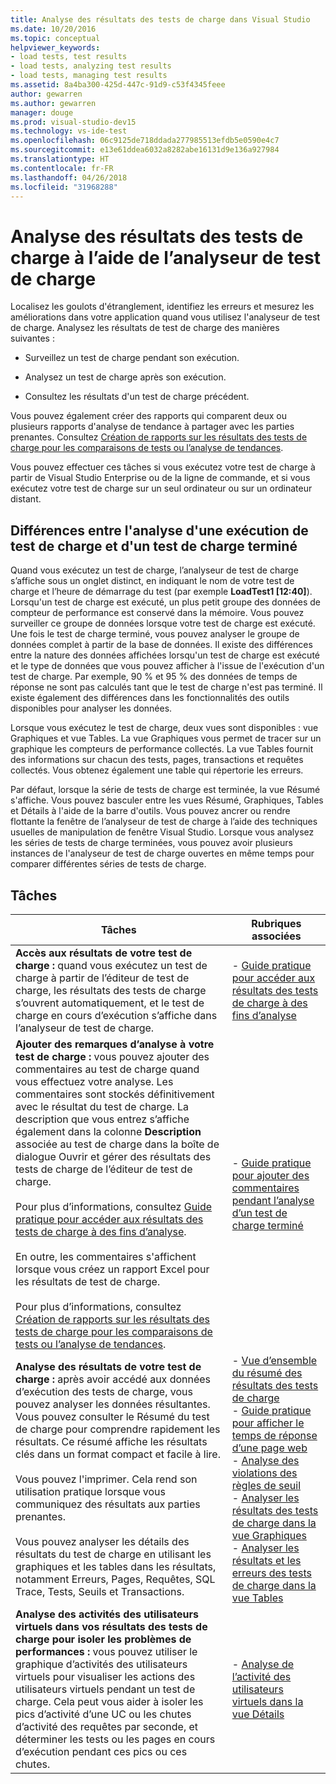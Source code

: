 ```yaml
---
title: Analyse des résultats des tests de charge dans Visual Studio
ms.date: 10/20/2016
ms.topic: conceptual
helpviewer_keywords:
- load tests, test results
- load tests, analyzing test results
- load tests, managing test results
ms.assetid: 8a4ba300-425d-447c-91d9-c53f4345feee
author: gewarren
ms.author: gewarren
manager: douge
ms.prod: visual-studio-dev15
ms.technology: vs-ide-test
ms.openlocfilehash: 06c9125de718ddada277985513efdb5e0590e4c7
ms.sourcegitcommit: e13e61ddea6032a8282abe16131d9e136a927984
ms.translationtype: HT
ms.contentlocale: fr-FR
ms.lasthandoff: 04/26/2018
ms.locfileid: "31968288"
---
```

# <a name="analyze-load-test-results-using-the-load-test-analyzer"></a>Analyse des résultats des tests de charge à l’aide de l’analyseur de test de charge

Localisez les goulots d'étranglement, identifiez les erreurs et mesurez les améliorations dans votre application quand vous utilisez l'analyseur de test de charge. Analysez les résultats de test de charge des manières suivantes :

-   Surveillez un test de charge pendant son exécution.

-   Analysez un test de charge après son exécution.

-   Consultez les résultats d'un test de charge précédent.

Vous pouvez également créer des rapports qui comparent deux ou plusieurs rapports d'analyse de tendance à partager avec les parties prenantes. Consultez [Création de rapports sur les résultats des tests de charge pour les comparaisons de tests ou l’analyse de tendances](../test/compare-load-test-results.md).

Vous pouvez effectuer ces tâches si vous exécutez votre test de charge à partir de Visual Studio Enterprise ou de la ligne de commande, et si vous exécutez votre test de charge sur un seul ordinateur ou sur un ordinateur distant.

## <a name="differences-between-analyzing-a-running-and-a-completed-load-test"></a>Différences entre l'analyse d'une exécution de test de charge et d'un test de charge terminé

 Quand vous exécutez un test de charge, l’analyseur de test de charge s’affiche sous un onglet distinct, en indiquant le nom de votre test de charge et l’heure de démarrage du test (par exemple **LoadTest1 [12:40]**). Lorsqu'un test de charge est exécuté, un plus petit groupe des données de compteur de performance est conservé dans la mémoire. Vous pouvez surveiller ce groupe de données lorsque votre test de charge est exécuté. Une fois le test de charge terminé, vous pouvez analyser le groupe de données complet à partir de la base de données. Il existe des différences entre la nature des données affichées lorsqu'un test de charge est exécuté et le type de données que vous pouvez afficher à l'issue de l'exécution d'un test de charge. Par exemple, 90 % et 95 % des données de temps de réponse ne sont pas calculés tant que le test de charge n'est pas terminé. Il existe également des différences dans les fonctionnalités des outils disponibles pour analyser les données.

 Lorsque vous exécutez le test de charge, deux vues sont disponibles : vue Graphiques et vue Tables. La vue Graphiques vous permet de tracer sur un graphique les compteurs de performance collectés. La vue Tables fournit des informations sur chacun des tests, pages, transactions et requêtes collectés. Vous obtenez également une table qui répertorie les erreurs.

 Par défaut, lorsque la série de tests de charge est terminée, la vue Résumé s'affiche. Vous pouvez basculer entre les vues Résumé, Graphiques, Tables et Détails à l'aide de la barre d'outils. Vous pouvez ancrer ou rendre flottante la fenêtre de l’analyseur de test de charge à l’aide des techniques usuelles de manipulation de fenêtre Visual Studio. Lorsque vous analysez les séries de tests de charge terminées, vous pouvez avoir plusieurs instances de l'analyseur de test de charge ouvertes en même temps pour comparer différentes séries de tests de charge.

## <a name="tasks"></a>Tâches

|Tâches|Rubriques associées|
|-----------|-----------------------|
|**Accès aux résultats de votre test de charge :** quand vous exécutez un test de charge à partir de l’éditeur de test de charge, les résultats des tests de charge s’ouvrent automatiquement, et le test de charge en cours d’exécution s’affiche dans l’analyseur de test de charge.|-   [Guide pratique pour accéder aux résultats des tests de charge à des fins d’analyse](../test/how-to-access-load-test-results-for-analysis.md)|
|**Ajouter des remarques d’analyse à votre test de charge :** vous pouvez ajouter des commentaires au test de charge quand vous effectuez votre analyse. Les commentaires sont stockés définitivement avec le résultat du test de charge. La description que vous entrez s’affiche également dans la colonne **Description** associée au test de charge dans la boîte de dialogue Ouvrir et gérer des résultats des tests de charge de l’éditeur de test de charge.<br /><br /> Pour plus d’informations, consultez [Guide pratique pour accéder aux résultats des tests de charge à des fins d’analyse](../test/how-to-access-load-test-results-for-analysis.md).<br /><br /> En outre, les commentaires s'affichent lorsque vous créez un rapport Excel pour les résultats de test de charge.<br /><br /> Pour plus d’informations, consultez [Création de rapports sur les résultats des tests de charge pour les comparaisons de tests ou l’analyse de tendances](../test/compare-load-test-results.md).|-   [Guide pratique pour ajouter des commentaires pendant l’analyse d’un test de charge terminé](../test/how-to-add-comments-on-a-completed-load-test.md)|
|**Analyse des résultats de votre test de charge :** après avoir accédé aux données d’exécution des tests de charge, vous pouvez analyser les données résultantes. Vous pouvez consulter le Résumé du test de charge pour comprendre rapidement les résultats. Ce résumé affiche les résultats clés dans un format compact et facile à lire.<br /><br /> Vous pouvez l'imprimer. Cela rend son utilisation pratique lorsque vous communiquez des résultats aux parties prenantes.<br /><br /> Vous pouvez analyser les détails des résultats du test de charge en utilisant les graphiques et les tables dans les résultats, notamment Erreurs, Pages, Requêtes, SQL Trace, Tests, Seuils et Transactions.|-   [Vue d’ensemble du résumé des résultats des tests de charge](../test/load-test-results-summary-overview.md)<br />-   [Guide pratique pour afficher le temps de réponse d’une page web](../test/how-to-view-web-page-response-time-in-a-load-test.md)<br />-   [Analyse des violations des règles de seuil](../test/analyze-threshold-rule-violations-in-load-tests.md)<br />-   [Analyser les résultats des tests de charge dans la vue Graphiques](../test/analyze-load-test-results-in-the-graphs-view.md)<br />-   [Analyser les résultats et les erreurs des tests de charge dans la vue Tables](../test/analyze-load-test-results-and-errors-in-the-tables-view.md)|
|**Analyse des activités des utilisateurs virtuels dans vos résultats des tests de charge pour isoler les problèmes de performances :** vous pouvez utiliser le graphique d’activités des utilisateurs virtuels pour visualiser les actions des utilisateurs virtuels pendant un test de charge. Cela peut vous aider à isoler les pics d’activité d’une UC ou les chutes d’activité des requêtes par seconde, et déterminer les tests ou les pages en cours d’exécution pendant ces pics ou ces chutes.|-   [Analyse de l’activité des utilisateurs virtuels dans la vue Détails](../test/analyze-load-test-virtual-user-activity-in-the-details-view.md)|